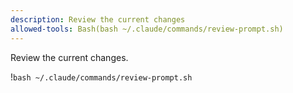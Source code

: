 ```yaml
---
description: Review the current changes
allowed-tools: Bash(bash ~/.claude/commands/review-prompt.sh)
---
```


Review the current changes.

!`bash ~/.claude/commands/review-prompt.sh`
